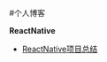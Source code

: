 #个人博客

**ReactNative**

  * [ReactNative项目总结](https://github.com/sophiaWang611/blogs/blob/master/ReactNative/RN%E9%A1%B9%E7%9B%AE%E6%80%BB%E7%BB%93.md)

